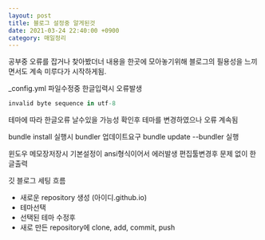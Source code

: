 ```yaml
---
layout: post
title: 블로그 설정중 알게된것
date: 2021-03-24 22:40:00 +0900
category: 매일정리
---
```


공부중 오류를 잡거나 찾아봤더너 내용을 한곳에 모아놓기위해 블로그의 필용성을
느끼면서도 계속 미루다가 시작하게됨.

_config.yml 파일수정중 한글입력시 오류발생

```ruby
invalid byte sequence in utf-8
```
테마에 따라 한글오류 날수있을 가능성 확인후 테마를 변경하였으나 오류 계속됨

bundle install 실행시 bundler 업데이트요구
bundle update --bundler 실행

윈도우 메모장저장시 기본설정이 ansi형식이어서 에러발생
편집툴변경후 문제 없이 한글출력

깃 블로그 세팅 흐름
- 새로운 repository 생성 (아이디.github.io)
- 테마선택
- 선택된 테마 수정후
- 새로 만든 repository에 clone, add, commit, push


